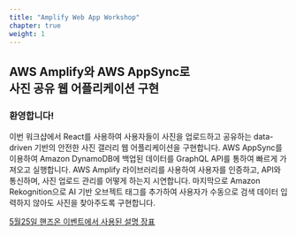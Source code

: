 ```yaml
---
title: "Amplify Web App Workshop"
chapter: true
weight: 1
---
```


## AWS Amplify와 AWS AppSync로  <br/> 사진 공유 웹 어플리케이션 구현 

### 환영합니다!

<p style='text-align: left;'>
    이번 워크샵에서 React를 사용하여 사용자들이 사진을 업로드하고 공유하는 data-driven 기반의 안전한 사진 갤러리 웹 어플리케이션을 구현합니다. AWS AppSync를 이용하여 Amazon DynamoDB에 백업된 데이터를 GraphQL API를 통하여 빠르게 가져오고 실행합니다. AWS Amplify 라이브러리를 사용하여 사용자를 인증하고, API와 통신하며, 사진 업로드 관리를 어떻게 하는지 시연합니다. 마지막으로 Amazon Rekognition으로 AI 기반 오브젝트 태그를 추가하여 사용자가 수동으로 검색 데이터 입력하지 않아도 사진을 찾아주도록 구현합니다.
    
[5월25일 핸즈온 이벤트에서 사용된 설명 장표](https://docs.google.com/presentation/d/1msxmDS03cLSIwirmEWqBv6S7bUB5ojgQUcJKjVcJnR0/edit#slide=id.p1)
</p>
